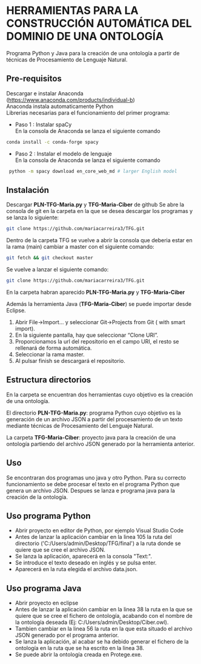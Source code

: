 # HERRAMIENTAS PARA LA CONSTRUCCIÓN AUTOMÁTICA DEL DOMINIO DE UNA ONTOLOGÍA 

Programa Python y Java para la creación de una ontología a partir de técnicas de Procesamiento de Lenguaje Natural.

## Pre-requisitos
Descargar e instalar Anaconda (https://www.anaconda.com/products/individual-b)   
Anaconda instala automaticamente Python  
Librerias necesarias para el funcionamiento del primer programa: 
   - Paso 1 : Instalar spaCy  
   En la consola de Anaconda se lanza el siguiente comando
   ```bash
   conda install -c conda-forge spacy
   ```
  - Paso 2 : Instalar el modelo de lenguaje  
   En la consola de Anaconda se lanza el siguiente comando
  ```bash
   python -m spacy download en_core_web_md # larger English model 
   ```

## Instalación

Descargar **PLN-TFG-Maria.py** y **TFG-Maria-Ciber** de github 
Se abre la consola de git en la carpeta en la que se desea descargar los programas y se lanza lo siguiente:
```bash
git clone https://github.com/mariacarreira3/TFG.git
```
Dentro de la carpeta TFG se vuelve a abrir la consola que deberia estar en la rama (main) cambiar a master con el siguiente comando:
```bash
git fetch && git checkout master
```
Se vuelve a lanzar el siguiente comando: 
```bash
git clone https://github.com/mariacarreira3/TFG.git
```
En la carpeta habran aparecido **PLN-TFG-Maria.py** y **TFG-Maria-Ciber**

Además la herramienta Java (**TFG-Maria-Ciber**) se puede importar desde Eclipse.  

  1. Abrir File->Import… y seleccionar Git->Projects from Git ( with smart import).  
  2. En la siguiente pantalla, hay que seleccionar “Clone URI”.  
  3. Proporcionamos la url del repositorio en el campo URI, el resto se rellenará de forma automática.
  4. Seleccionar la rama master.
  5. Al pulsar finish se descargará el repositorio.
 
## Estructura directorios

En la carpeta se encuentran dos herramientas cuyo objetivo es la creación de una ontología.  
  
El directorio **PLN-TFG-Maria.py**: programa Python cuyo objetivo es la generación de un archivo JSON a partir del procesamiento de un texto mediante técnicas de Procesamiento del Lenguaje Natural.  
  
La carpeta **TFG-Maria-Ciber**: proyecto java para la creación de una ontología partiendo del archivo JSON generado por la herramienta anterior.  

## Uso

Se encontraran dos programas uno java y otro Python. Para su correcto funcionamiento se debe procesar el texto en el programa Python que genera un archivo JSON. 
Despues se lanza e programa java para la creación de la ontología.

## Uso programa Python
  - Abrir proyecto en editor de Python, por ejemplo Visual Studio Code
  - Antes de lanzar la aplicación cambiar en la linea 105 la ruta del directorio ('C:/Users/admin/Desktop/TFG/final') a la ruta donde se quiere que se cree el archivo JSON.  
  - Se lanza la aplicación, aparecerá en la consola "Text:".  
  - Se introduce el texto deseado en inglés y se pulsa enter.  
  - Aparecerá en la ruta elegida el archivo data.json.   


## Uso programa Java
  - Abrir proyecto en eclipse
  - Antes de lanzar la aplicación cambiar en la linea 38 la ruta en la que se quiere que se cree el fichero de ontología, acabando con el nombre de la ontología deseada (Ej: C:/Users/admin/Desktop/Ciber.owl).  
  - Tambien cambiar en la linea 56 la ruta en la que esta situado el archivo JSON generado por el programa anterior.  
  - Se lanza la aplicación, al acabar se ha debido generar el fichero de la ontología en la ruta que se ha escrito en la linea 38.  
  - Se puede abrir la ontología creada en Protege.exe.  



